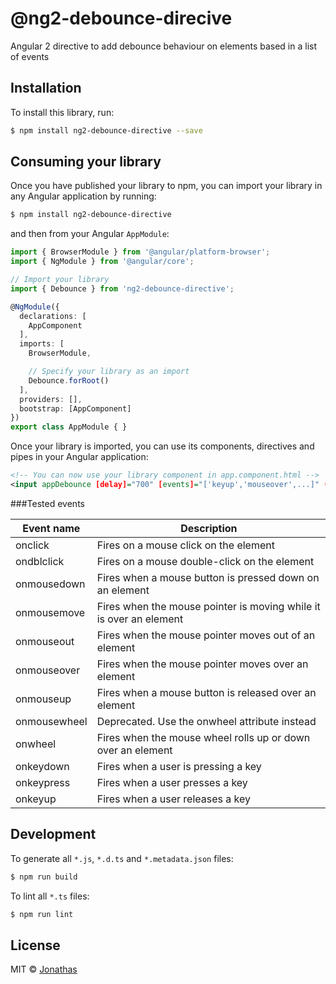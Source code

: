 # @ng2-debounce-direcive

Angular 2 directive to add debounce behaviour on elements based in a list of events 

## Installation

To install this library, run:

```bash
$ npm install ng2-debounce-directive --save
```

## Consuming your library

Once you have published your library to npm, you can import your library in any Angular application by running:

```bash
$ npm install ng2-debounce-directive
```

and then from your Angular `AppModule`:

```typescript
import { BrowserModule } from '@angular/platform-browser';
import { NgModule } from '@angular/core';

// Import your library
import { Debounce } from 'ng2-debounce-directive';

@NgModule({
  declarations: [
    AppComponent
  ],
  imports: [
    BrowserModule,

    // Specify your library as an import
    Debounce.forRoot()
  ],
  providers: [],
  bootstrap: [AppComponent]
})
export class AppModule { }
```

Once your library is imported, you can use its components, directives and pipes in your Angular application:

```xml
<!-- You can now use your library component in app.component.html -->
<input appDebounce [delay]="700" [events]="['keyup','mouseover',...]" (func)="some_binding_method()" [(ngModel)]="attribute">
```

###Tested events

| Event name  | Description                                                             |
| ----------- | ----------------------------------------------------------------------- |           
|onclick      | Fires on a mouse click on the element                                   |
|ondblclick   | Fires on a mouse double-click on the element                            |
|onmousedown  | Fires when a mouse button is pressed down on an element                 |         
|onmousemove  | Fires when the mouse pointer is moving while it is over an element      |           
|onmouseout   | Fires when the mouse pointer moves out of an element                    |       
|onmouseover  | Fires when the mouse pointer moves over an element                      |     
|onmouseup    | Fires when a mouse button is released over an element                   |       
|onmousewheel | Deprecated. Use the onwheel attribute instead                           |
|onwheel      | Fires when the mouse wheel rolls up or down over an element             |           
|onkeydown    | Fires when a user is pressing a key                                     |
|onkeypress   | Fires when a user presses a key                                         |
|onkeyup      | Fires when a user releases a key                                        |

## Development

To generate all `*.js`, `*.d.ts` and `*.metadata.json` files:

```bash
$ npm run build
```

To lint all `*.ts` files:

```bash
$ npm run lint
```

## License

MIT © [Jonathas](mailto:jhsalves@gmail.com)
